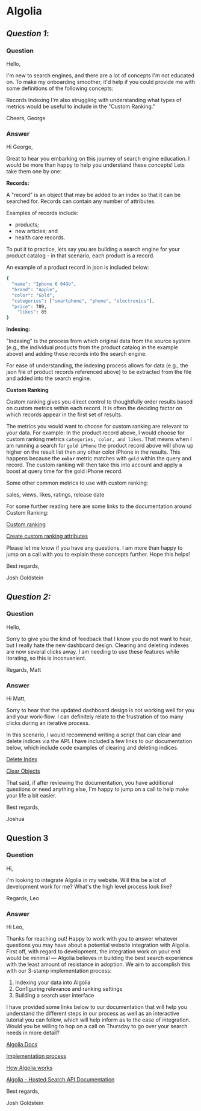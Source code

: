 # Algolia

## *Question 1*:

### Question

Hello,

I'm new to search engines, and there are a lot of concepts I'm not educated on. To make my onboarding smoother, it'd help if you could provide me with some definitions of the following concepts:

Records
Indexing
I'm also struggling with understanding what types of metrics would be useful to include in the "Custom Ranking."

Cheers, George

### Answer

Hi George,

Great to hear you embarking on this journey of search engine education.  I would be more than happy to help you understand these concepts!  Lets take them one by one:

**Records:**

A "record" is an object that may be added to an index so that it can be searched for. Records can contain any number of attributes. 

Examples of records include: 

- products;
- new articles; and
- health care records.

To put it to practice, lets say you are building a search engine for your product catalog - in that scenario, each product is a record. 

An example of a product record in json is included below: 

```bash
{
  "name": "Iphone 6 64Gb",
  "brand": "Apple",
  "color": "Gold",
  "categories": ["smartphone", "phone", "electronics"],
  "price": 789,
	"likes": 85
}
```

**Indexing:**

"Indexing" is the process from which  original data from the source system (e.g., the individual products from the product catalog in the example above) and adding these records into the search engine. 

For ease of understanding, the indexing process allows for data (e.g., the json file of product records referenced above) to be extracted from the file and added into the search engine. 

**Custom Ranking**

Custom ranking gives you direct control to thoughtfully order results based on custom metrics within each record. It is often the deciding factor on which records appear in the first set of results. 

The metrics you would want to choose for custom ranking are relevant to your data.  For example: In the product record above, I would choose for custom ranking metrics `categories, color, and likes`.  That means when I am running a search for `gold iPhone` the product record above will show up higher on the result list then any other color iPhone in the results.  This happens because the **`color`** metric matches with `gold` within the query and record.  The custom ranking will then take this into account and apply a boost at query time for the gold iPhone record. 

Some other common metrics to use with custom ranking:

sales, views, likes, ratings, release date

For some further reading here are some links to the documentation around Custom Ranking:

[Custom ranking](https://www.algolia.com/doc/guides/managing-results/must-do/custom-ranking/)

[Create custom ranking attributes](https://www.algolia.com/doc/guides/managing-results/must-do/custom-ranking/how-to/configure-custom-ranking/)

Please let me know if you have any questions.  I am more than happy to jump on a call with you to explain these concepts further.  Hope this helps!

Best regards,

Josh Goldstein

## *Question 2:*

### Question

 Hello,

Sorry to give you the kind of feedback that I know you do not want to hear, but I really hate the new dashboard design. Clearing and deleting indexes are now several clicks away. I am needing to use these features while iterating, so this is inconvenient.

Regards, Matt

### Answer

Hi Matt,

Sorry to hear that the updated dashboard design is not working well for you and your work-flow. I can definitely relate to the frustration of too many clicks during an iterative process. 

In this scenario, I would recommend writing a script that can clear and delete indices via the API. I have included a few links to our documentation below, which include code examples of clearing and deleting indices. 

[Delete Index](https://www.algolia.com/doc/api-reference/api-methods/delete-index/)

[Clear Objects](https://www.algolia.com/doc/api-reference/api-methods/clear-objects/)

That said, if after reviewing the documentation, you have additional questions or need anything else, I'm happy to jump on a call to help make your life a bit easier. 

Best regards,

Joshua 

## Question 3

### Question

Hi,

I'm looking to integrate Algolia in my website. Will this be a lot of development work for me? What's the high level process look like?

Regards, Leo

### Answer

Hi Leo,

Thanks for reaching out! Happy to work with you to answer whatever questions you may have about a potential website integration with Algolia.  First off, with regard to development, the integration work on your end would be minimal — Algolia believes in building the best search experience with the least amount of resistance in adoption. We aim to accomplish this with our 3-stamp implementation process: 

1. Indexing your data into Algolia
2. Configuring relevance and ranking settings
3. Building a search user interface

I have provided some links below to our documentation that will help you understand the different steps in our process as well as an interactive tutorial you can follow, which will help inform as to the ease of integration.  Would you be willing to hop on a call on Thursday to go over your search needs in more detail?

[Algolia Docs](https://www.algolia.com/doc/)

[Implementation process](https://www.algolia.com/doc/guides/getting-started/how-algolia-works/in-depth/implementation-process/)

[How Algolia works](https://www.algolia.com/doc/guides/getting-started/how-algolia-works/)

[Algolia - Hosted Search API Documentation](https://www.algolia.com/doc/onboarding/#/pick-dataset)

Best regards,

Josh Goldstein